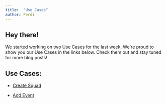 ```yaml
---
title:  "Use Cases"
author: Ferdi
---
```

## Hey there!
We started working on two Use Cases for the last week. We're proud to show you our Use Cases in the links below. Check them out and stay tuned for more blog posts!

## Use Cases:

* [Create Squad](https://github.com/PalatinCoder/SquadIT.WebApp/blob/master/Documentation/UC_CreateSquad.md)

* [Add Event](https://github.com/PalatinCoder/SquadIT.WebApp/blob/master/Documentation/UC_AddEvent.md)
